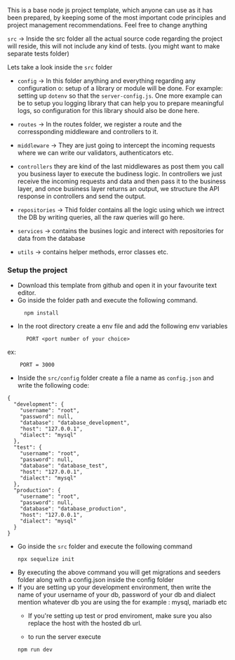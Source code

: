This is a base node js project template, which anyone can use as it has been prepared, by keeping some of the most important code principles 
and project management recommendations. Feel free to change anything



`src` -> Inside the src folder all the actual source code regarding the project will reside, this will not include 
any kind of tests. (you might want to make separate tests folder)

Lets take a look inside the `src` folder

- `config` -> In this folder anything and everything regarding any configuration o: setup of a library or module will be done.
For example: setting up `dotenv` so that the `server-config.js`. One more example can be to setup you logging library that can help you 
to prepare meaningful logs, so configuration for this library should also be done here.

- `routes` -> In the routes folder, we register a route and the corressponding middleware and controllers to it.

- `middleware` -> They are just going to intercept the incoming requests where we can write our validators, authenticators etc.

- `controllers` they are kind of the last middlewares as post them you call you business layer to execute the budiness logic. 
In controllers we just receive the incoming requests and data and then pass it to the business layer, and once business layer returns an output, 
we structure the API response in controllers and send the output.


- `repositories` -> Thid folder contains all the logic using which we intrect the DB by writing queries, all the raw queries will go here.

- `services` -> contains the busines logic and interect with repositories for data from the database

-  `utils` -> contains helper methods, error classes etc.

### Setup the project

- Download this template from github and open it in your favourite text editor. 
- Go inside the folder path and execute the following command.
  ```
    npm install
  ```
- In the root directory create a env file and add the following env variables

```
      PORT <port number of your choice>
```
ex: 
```
    PORT = 3000
```
- Inside the `src/config` folder create a file a name as `config.json` and write the following code:
```
{
  "development": {
    "username": "root",
    "password": null,
    "database": "database_development",
    "host": "127.0.0.1",
    "dialect": "mysql"
  },
  "test": {
    "username": "root",
    "password": null,
    "database": "database_test",
    "host": "127.0.0.1",
    "dialect": "mysql"
  },
  "production": {
    "username": "root",
    "password": null,
    "database": "database_production", 
    "host": "127.0.0.1",
    "dialect": "mysql"
  }
}
```
- Go inside the `src` folder and execute the following command
  ```
  npx sequelize init
  ```
- By executing the above command you will get migrations and seeders folder along with a config.json 
  inside the config folder
- If you are setting up your development environment, then write the name of your username of your db, 
  password of your db and dialect mention whatever db you are using the for example : mysql, mariadb etc
  - If you're setting up test or prod enviroment, make sure you also replace the host with the hosted db url.

  - to run the server execute 
  ```
  npm run dev
  ```